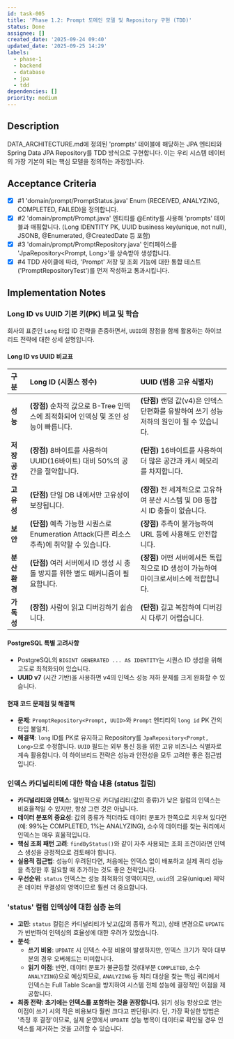 ```yaml
---
id: task-005
title: 'Phase 1.2: Prompt 도메인 모델 및 Repository 구현 (TDD)'
status: Done
assignee: []
created_date: '2025-09-24 09:40'
updated_date: '2025-09-25 14:29'
labels:
  - phase-1
  - backend
  - database
  - jpa
  - tdd
dependencies: []
priority: medium
---
```


## Description

<!-- SECTION:DESCRIPTION:BEGIN -->
DATA_ARCHITECTURE.md에 정의된 'prompts' 테이블에 해당하는 JPA 엔티티와 Spring Data JPA Repository를 TDD 방식으로 구현합니다. 이는 우리 시스템 데이터의 가장 기본이 되는 핵심 모델을 정의하는 과정입니다.
<!-- SECTION:DESCRIPTION:END -->

## Acceptance Criteria
<!-- AC:BEGIN -->
- [x] #1 'domain/prompt/PromptStatus.java' Enum (RECEIVED, ANALYZING, COMPLETED, FAILED)을 정의합니다.
- [x] #2 'domain/prompt/Prompt.java' 엔티티를 @Entity를 사용해 'prompts' 테이블과 매핑합니다. (Long IDENTITY PK, UUID business key(unique, not null), JSONB, @Enumerated, @CreatedDate 등 포함)
- [x] #3 'domain/prompt/PromptRepository.java' 인터페이스를 'JpaRepository<Prompt, Long>'를 상속받아 생성합니다.
- [x] #4 TDD 사이클에 따라, 'Prompt' 저장 및 조회 기능에 대한 통합 테스트('PromptRepositoryTest')를 먼저 작성하고 통과시킵니다.
<!-- AC:END -->

## Implementation Notes

<!-- SECTION:NOTES:BEGIN -->
### Long ID vs UUID 기본 키(PK) 비교 및 학습

회사의 표준인 `Long` 타입 ID 전략을 존중하면서, `UUID`의 장점을 함께 활용하는 하이브리드 전략에 대한 상세 설명입니다.

#### Long ID vs UUID 비교표

| 구분 | Long ID (시퀀스 정수) | UUID (범용 고유 식별자) |
| :--- | :--- | :--- |
| **성능** | **(장점)** 순차적 값으로 B-Tree 인덱스에 최적화되어 인덱싱 및 조인 성능이 빠릅니다. | **(단점)** 랜덤 값(v4)은 인덱스 단편화를 유발하여 쓰기 성능 저하의 원인이 될 수 있습니다. |
| **저장 공간** | **(장점)** 8바이트를 사용하여 UUID(16바이트) 대비 50%의 공간을 절약합니다. | **(단점)** 16바이트를 사용하여 더 많은 공간과 캐시 메모리를 차지합니다. |
| **고유성** | **(단점)** 단일 DB 내에서만 고유성이 보장됩니다. | **(장점)** 전 세계적으로 고유하여 분산 시스템 및 DB 통합 시 ID 충돌이 없습니다. |
| **보안** | **(단점)** 예측 가능한 시퀀스로 Enumeration Attack(다른 리소스 추측)에 취약할 수 있습니다. | **(장점)** 추측이 불가능하여 URL 등에 사용해도 안전합니다. |
| **분산 환경** | **(단점)** 여러 서버에서 ID 생성 시 충돌 방지를 위한 별도 매커니즘이 필요합니다. | **(장점)** 어떤 서버에서든 독립적으로 ID 생성이 가능하여 마이크로서비스에 적합합니다. |
| **가독성** | **(장점)** 사람이 읽고 디버깅하기 쉽습니다. | **(단점)** 길고 복잡하여 디버깅 시 다루기 어렵습니다. |

#### PostgreSQL 특별 고려사항

- PostgreSQL의 `BIGINT GENERATED ... AS IDENTITY`는 시퀀스 ID 생성을 위해 고도로 최적화되어 있습니다.
- **UUID v7** (시간 기반)을 사용하면 v4의 인덱스 성능 저하 문제를 크게 완화할 수 있습니다.

#### 현재 코드 문제점 및 해결책

- **문제**: `PromptRepository<Prompt, UUID>`와 `Prompt` 엔티티의 `long id` PK 간의 타입 불일치.
- **해결책**: `long` ID를 PK로 유지하고 Repository를 `JpaRepository<Prompt, Long>`으로 수정합니다. `UUID` 필드는 외부 통신 등을 위한 고유 비즈니스 식별자로 계속 활용합니다. 이 하이브리드 전략은 성능과 안전성을 모두 고려한 좋은 접근법입니다.

### 인덱스 카디널리티에 대한 학습 내용 (status 컬럼)
- **카디널리티와 인덱스**: 일반적으로 카디널리티(값의 종류)가 낮은 컬럼의 인덱스는 비효율적일 수 있지만, 항상 그런 것은 아닙니다.
- **데이터 분포의 중요성**: 값의 종류가 적더라도 데이터 분포가 한쪽으로 치우쳐 있다면(예: 99%는 COMPLETED, 1%는 ANALYZING), 소수의 데이터를 찾는 쿼리에서 인덱스는 매우 효율적입니다.
- **핵심 조회 패턴 고려**: `findByStatus()`와 같이 자주 사용되는 조회 조건이라면 인덱스 생성을 긍정적으로 검토해야 합니다.
- **실용적 접근법**: 성능이 우려된다면, 처음에는 인덱스 없이 배포하고 실제 쿼리 성능을 측정한 후 필요할 때 추가하는 것도 좋은 전략입니다.
- **우선순위**: `status` 인덱스는 성능 최적화의 영역이지만, `uuid`의 고유(unique) 제약은 데이터 무결성의 영역이므로 훨씬 더 중요합니다.

### 'status' 컬럼 인덱싱에 대한 심층 논의

- **고민**: `status` 컬럼은 카디널리티가 낮고(값의 종류가 적고), 상태 변경으로 `UPDATE`가 빈번하여 인덱싱의 효율성에 대한 우려가 있었습니다.
- **분석**:
    - **쓰기 비용**: `UPDATE` 시 인덱스 수정 비용이 발생하지만, 인덱스 크기가 작아 대부분의 경우 오버헤드는 미미합니다.
    - **읽기 이점**: 반면, 데이터 분포가 불균등할 것(대부분 `COMPLETED`, 소수 `ANALYZING`)으로 예상되므로, `ANALYZING` 등 처리 대상을 찾는 핵심 쿼리에서 인덱스는 Full Table Scan을 방지하여 시스템 전체 성능에 결정적인 이점을 제공합니다.
- **최종 전략**: **초기에는 인덱스를 포함하는 것을 권장합니다.** 읽기 성능 향상으로 얻는 이점이 쓰기 시의 작은 비용보다 훨씬 크다고 판단됩니다. 단, 가장 확실한 방법은 '측정 후 결정'이므로, 실제 운영에서 `UPDATE` 성능 병목이 데이터로 확인될 경우 인덱스를 제거하는 것을 고려할 수 있습니다.
<!-- SECTION:NOTES:END -->
